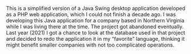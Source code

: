 This is a simplified version of a Java Swing desktop application developed as a PHP web application, which I could not finish a decade ago. I was developing this Java application for a company based in Northern Virginia while I was living there at the time. The project got abandoned eventually. Last year (2021) I got a chance to look at the database used in that project and decided to redo the application it in my “favorite” language, thinking it might benefit smaller companies with not too complicated operations.

